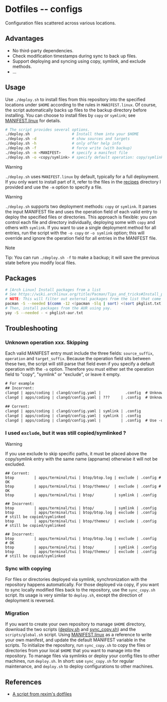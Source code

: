 # Dotfiles -- configs

Configuration files scattered across various locations.

## Advantages

- No third-party dependencies.
- Check modification timestamps during sync to back up files.
- Support deploying and syncing using copy, symlink, and exclude methods.
- ...

## Usage

Use `./deploy.sh` to install files from this repository into the specified locations under `$HOME` according to the rules in `MANIFEST.linux`.
Of course, the script automatically backs up files to the backup directory before installing.
You can choose to install files by `copy` or `symlink`; see [MANIFEST.linux](./MANIFEST.linux) for details.

```sh
# The script provides several options.
./deploy.sh                   # Install them into your $HOME
./deploy.sh -d                # show sources and targets
./deploy.sh -h                # only offer help info
./deploy.sh -f                # force write (with backup)
./deploy.sh -m <MANIFEST>     # specify a manifest file
./deploy.sh -o <copy/symlink> # specify default operation: copy/symlink

```

> [!WARNING]
> `./deploy.sh` uses `MANIFEST.linux` by default, typically for a full deployment. If you only want to install part of it,
> refer to the files in the [recipes](./recipes/) directory I provided and use the `-m` option to specify a file.

> [!WARNING]
> `./deploy.sh` supports two deployment methods: `copy` or `symlink`. It parses the input MANIFEST file and uses the operation field
> of each valid entry to deploy the specified files or directories. This approach is flexible: you can control each file and
> directory individually, deploying some with `copy` and others with `symlink`.
> If you want to use a single deployment method for all entries, run the script with the `-o copy` or `-o symlink` option;
> this will override and ignore the operation field for all entries in the MANIFEST file.

> [!NOTE]
> Tip: You can run `./deploy.sh -f` to make a backup; it will save the previous state before you modify local files.

## Packages

```sh
# [Arch Linux] Install packages from a list
# See https://wiki.archlinux.org/title/Pacman/Tips_and_tricks#Install_packages_from_a_list
# NOTE: This will filter out external packages from the list that come from the AUR or are installed locally.
pacman -S --needed $(comm -12 <(pacman -Slq | sort) <(sort pkglist.txt))
# Then, install packages from the AUR using yay.
yay -S --needed - < pkglist-aur.txt
```

## Troubleshooting

### Unknown operation xxx. Skipping

Each valid MANIFEST entry must include the three fields: `source_suffix`, `operation` and `target_suffix`. Because the operation field sits between these two, the script will still parse that field even if you specify a default operation with the `-o` option. Therefore you must either set the operation field to "copy", "symlink" or "exclude", or leave it empty.

```txt
# For example
## Incorrent:
clangd | apps/coding | clangd/config.yaml |           .config  # Unknown operation clangd/config.yaml
clangd | apps/coding | clangd/config.yaml | ???     | .config  # Unknown operation ???.

## Corrent:
clangd | apps/coding | clangd/config.yaml | symlink | .config
clangd | apps/coding | clangd/config.yaml | symlink | .config
clangd | apps/coding | clangd/config.yaml |         | .config  # Use -o option
```

### I used `exclude`, but it was still copied/symlinked ?

> [!WARNING]
> If you use exclude to skip specific paths, it must be placed above the copy/symlink entry with the same name (appname)
> otherwise it will not be excluded.

```
## Corrent:
btop         | apps/terminal/tui | btop/btop.log | exclude | .config # OK
btop         | apps/terminal/tui | btop/themes/  | exclude | .config # OK
btop         | apps/terminal/tui | btop/         | symlink | .config

## Incorrent:
btop         | apps/terminal/tui | btop/         | symlink | .config
btop         | apps/terminal/tui | btop/btop.log | exclude | .config  # still be copied/symlinked
btop         | apps/terminal/tui | btop/themes/  | exclude | .config  # still be copied/symlinked

## Incorrent:
btop         | apps/terminal/tui | btop/btop.log | exclude | .config  # OK
btop         | apps/terminal/tui | btop/         | symlink | .config
btop         | apps/terminal/tui | btop/themes/  | exclude | .config  # still be copied/symlinked
```

### Sync with copying

For files or directories deployed via symlink, synchronization with the repository happens automatically. For those deployed via copy, if you want to sync locally modified files back to the repository, use the `sync_copy.sh` script. Its usage is very similar to `deploy.sh`, except the direction of deployment is reversed.

### Migration

If you want to create your own repository to manage `$HOME` directory, download the two scripts ([deploy.sh](./deploy.sh) and [sync_copy.sh](./sync_copy.sh)) and the `scripts/global.sh` script. Using [MANIFEST.linux](./MANIFEST.linux) as a reference to write your own manifest, and update the default MANIFEST variable in the scripts. To initialize the repository, run `sync_copy.sh` to copy the files or directories from your local `$HOME` that you want to manage into the repository. To manage files via symlinks or deploy your config files to other machines, run `deploy.sh`. In short: use `sync_copy.sh` for regular maintenance, and `deploy.sh` to deploy configurations to other machines.

## References

- [A script from rexim's dotfiles](https://github.com/rexim/dotfiles/blob/master/deploy.sh)
